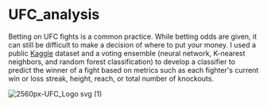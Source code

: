 # UFC_analysis

Betting on UFC fights is a common practice. While betting odds are given, it can still be difficult to make a decision of where to put your money. I used a public [Kaggle](https://www.kaggle.com/datasets/mdabbert/ultimate-ufc-dataset) dataset and a voting ensemble (neural network, K-nearest neighbors, and random forest classification) to develop a classifier to predict the winner of a fight based on metrics such as each fighter's current win or loss streak, height, reach, or total number of knockouts.

![2560px-UFC_Logo svg (1)](https://user-images.githubusercontent.com/96790192/227263980-e36d6b76-7f10-454d-bfaa-2c46d6c07b71.png)
